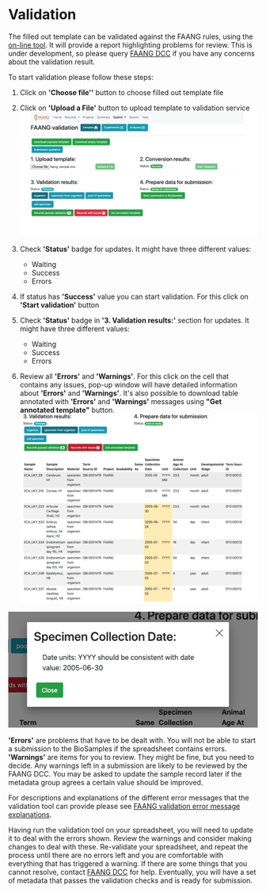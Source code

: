 # Validation

The filled out template can be validated against the FAANG rules, using the 
[on-line tool](https://data.faang.org/validation/samples). It will provide a 
report highlighting problems for review. This is under development, so please 
query [FAANG DCC](mailto:faang-dcc@ebi.ac.uk) if you have any concerns about 
the validation result.

To start validation please follow these steps:

1. Click on **'Choose file''** button to choose filled out template file
2. Click on **'Upload a File'** button to upload template to validation service
![Screenshot](../img/validation_service_workflow.png)

3. Check **'Status'** badge for updates. It might have three different values:
    * Waiting
    * Success
    * Errors
4. If status has **'Success'** value you can start validation. For this click
on **'Start validation'** button
5. Check **'Status'** badge in **'3. Validation results:'** section for updates.
It might have three different values:
    * Waiting
    * Success
    * Errors
6. Review all **'Errors'** and **'Warnings'**. For this click on the cell
that contains any issues, pop-up window will have detailed information about
**'Errors'** and **'Warnings'**. It's also possible to download table annotated
with **'Errors'** and **'Warnings'** messages using **"Get annotated template"** 
button.
![Screenshot](../img/annotated_template.png)

![Screenshot](../img/error_and_warning.png)


**'Errors'** are problems that have to be dealt with. You will not be able to 
start a submission to the BioSamples if the spreadsheet contains errors. 
**'Warnings'** are items for you to review. They might be fine, but you need 
to decide. Any warnings left in a submission are likely to be reviewed by the 
FAANG DCC. You may be asked to update the sample record later if the metadata 
group agrees a certain value should be improved.

For descriptions and explanations of the different error messages that the 
validation tool can provide please see [FAANG validation error message 
explanations](../faang_validation_error_message_explanation.md).

Having run the validation tool on your spreadsheet, you will need to update it 
to deal with the errors shown. Review the warnings and consider making changes 
to deal with these. Re-validate your spreadsheet, and repeat the process until 
there are no errors left and you are comfortable with everything that has 
triggered a warning. If there are some things that you cannot resolve, 
contact [FAANG DCC](mailto:faang-dcc@ebi.ac.uk) for help. Eventually, you will 
have a set of metadata that passes the validation checks and is ready for 
submission.
